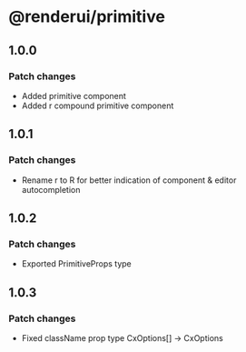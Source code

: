 # @renderui/primitive

## 1.0.0

### Patch changes

- Added primitive component
- Added r compound primitive component

## 1.0.1

### Patch changes

- Rename r to R for better indication of component & editor autocompletion

## 1.0.2

### Patch changes

- Exported PrimitiveProps type

## 1.0.3

### Patch changes

- Fixed className prop type CxOptions[] -> CxOptions
